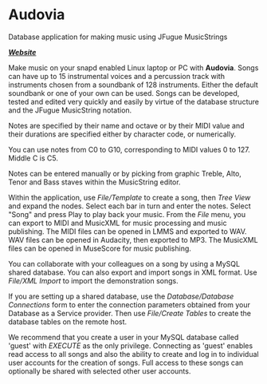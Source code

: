 # Audovia
Database application for making music using JFugue MusicStrings

**_[Website](http://audovia.com/)_**

Make music on your snapd enabled Linux laptop or PC with **Audovia**.  Songs can have up to 15 instrumental voices and a percussion track with instruments chosen from a soundbank of 128 instruments.  Either the default soundbank or one of your own can be used.  Songs can be developed, tested and edited very quickly and easily by virtue of the database structure and the JFugue MusicString notation.

Notes are specified by their name and octave or by their MIDI value and their durations are specified either by character code, or numerically.

You can use notes from C0 to G10, corresponding to MIDI values 0 to 127.  Middle C is C5.

Notes can be entered manually or by picking from graphic Treble, Alto, Tenor and Bass staves within the MusicString editor.

Within the application, use *File/Template* to create a song, then *Tree View* and expand the nodes.  Select each bar in turn and enter the notes.  Select "Song" and press Play to play back your music.  From the *File* menu, you can export to MIDI and MusicXML for music processing and music publishing.  The MIDI files can be opened in LMMS and exported to WAV.  WAV files can be opened in Audacity, then exported to MP3.  The MusicXML files can be opened in MuseScore for music publishing.

You can collaborate with your colleagues on a song by using a MySQL shared database.  You can also export and import songs in XML format.  Use *File/XML Import* to import the demonstration songs.

If you are setting up a shared database, use the *Database/Database Connections* form to enter the connection parameters obtained from your Database as a Service provider.  Then use *File/Create Tables* to create the database tables on the remote host.

We recommend that you create a user in your MySQL database called 'guest' with *EXECUTE* as the only privilege.  Connecting as 'guest' enables read access to all songs and also the ability to create and log in to individual user accounts for the creation of songs.  Full access to these songs can optionally be shared with selected other user accounts.
